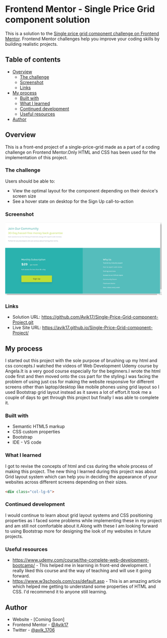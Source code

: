 # Frontend Mentor - Single Price Grid component solution

This is a solution to the [Single price grid component challenge on Frontend Mentor](https://www.frontendmentor.io/challenges/single-price-grid-component-5ce41129d0ff452fec5abbbc). Frontend Mentor challenges help you improve your coding skills by building realistic projects. 

## Table of contents

- [Overview](#overview)
  - [The challenge](#the-challenge)
  - [Screenshot](#screenshot)
  - [Links](#links)
- [My process](#my-process)
  - [Built with](#built-with)
  - [What I learned](#what-i-learned)
  - [Continued development](#continued-development)
  - [Useful resources](#useful-resources)
- [Author](#author)



## Overview
This is a front-end project of a single-price-grid made as a part of a coding challenge on Frontend Mentor.Only HTML and CSS has been used for the implementation of this project.
### The challenge

Users should be able to:

- View the optimal layout for the component depending on their device's screen size
- See a hover state on desktop for the Sign Up call-to-action

### Screenshot

![](./screenshot.jpg)


### Links

- Solution URL: https://github.com/Avik17/Single-Price-Grid-component-Project.git
- Live Site URL: https://avik17.github.io/Single-Price-Grid-component-Project/

## My process
  I started out this project with the sole purpose of brushing up my html and css concepts.I watched the videos of Web Development Udemy course by Angela.It is a very good course especially for the beginners.I wrote the html code first and then moved onto the css part for the styling.I was facing the problem of using just css for making the website responsive for different screens other than laptop/desktop like mobile phones using grid layout so I used Bootstrap grid layout instead as it saves a lot of effort.It took me a couple of days to get through this project but finally I was able to complete it. 

### Built with

- Semantic HTML5 markup
- CSS custom properties
- Bootstrap
- IDE - VS code


### What I learned

I got to revise the concepts of html and css during the whole process of making this project.
The new thing I learned during this project was about Grid layout system which can help you in deciding the appearance of your websites across different screens depending on their sizes.


```html
<div class="col-lg-6">
```

### Continued development

I would continue to learn about grid layout systems and CSS positioning properties as I faced some problems while implementing these in my project and am still not comfortable about it.Along with these I am looking forward to using Bootstrap more for designing the look of my websites in future projects.

### Useful resources

- https://www.udemy.com/course/the-complete-web-development-bootcamp/ - This helped me in learning in front-end development. I really liked this course and the way of teaching and will use it going forward.
- https://www.w3schools.com/css/default.asp - This is an amazing article which helped me getting to understand some properties of HTML and CSS. I'd recommend it to anyone still learning.


## Author

- Website - [Coming Soon]
- Frontend Mentor - [@Avik17](https://www.frontendmentor.io/profile/Avik17)
- Twitter - [@avik_1706](https://www.twitter.com/avik_1706)

